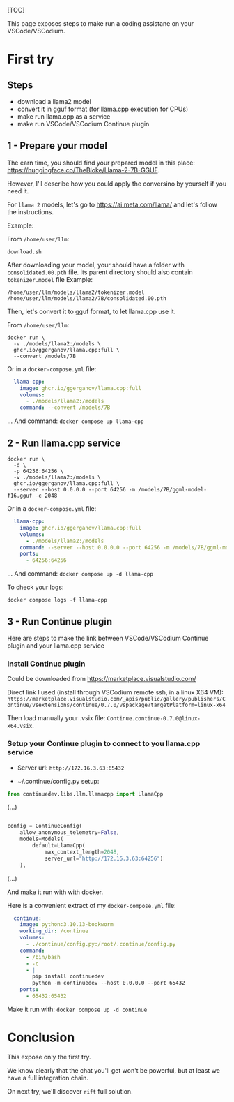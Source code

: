 [TOC]

This page exposes steps to make run a coding assistane on your VSCode/VSCodium.

# First try

## Steps
* download a llama2 model
* convert it in gguf format (for llama.cpp execution for CPUs)
* make run llama.cpp as a service
* make run VSCode/VSCodium Continue plugin

## 1 - Prepare your model

The earn time, you should find your prepared model in this place: https://huggingface.co/TheBloke/Llama-2-7B-GGUF.

However, I'll describe how you could apply the conversino by yourself if you need it.

For `llama 2` models, let's go to https://ai.meta.com/llama/ and let's follow the instructions.

Example:

From `/home/user/llm`:

```shell
download.sh
```

After downloading your model, your should have a folder with `consolidated.00.pth` file.
Its parent directory should also contain `tokenizer.model` file
Example:

```
/home/user/llm/models/llama2/tokenizer.model
/home/user/llm/models/llama2/7B/consolidated.00.pth
```

Then, let's convert it to gguf format, to let llama.cpp use it.

From `/home/user/llm`:

```shell
docker run \
  -v ./models/llama2:/models \
  ghcr.io/ggerganov/llama.cpp:full \
  --convert /models/7B
```

Or in a `docker-compose.yml` file:
```yaml
  llama-cpp:
    image: ghcr.io/ggerganov/llama.cpp:full
    volumes:
      - ./models/llama2:/models
    command: --convert /models/7B
```
... And command: `docker compose up llama-cpp`

## 2 - Run llama.cpp service

```shell
docker run \
  -d \
  -p 64256:64256 \
  -v ./models/llama2:/models \
  ghcr.io/ggerganov/llama.cpp:full \
  --server --host 0.0.0.0 --port 64256 -m /models/7B/ggml-model-f16.gguf -c 2048
```

Or in a `docker-compose.yml` file:
```yaml
  llama-cpp:
    image: ghcr.io/ggerganov/llama.cpp:full
    volumes:
      - ./models/llama2:/models
    command: --server --host 0.0.0.0 --port 64256 -m /models/7B/ggml-model-f16.gguf -c 2048
    ports:
      - 64256:64256
```
... And command: `docker compose up -d llama-cpp`

To check your logs:
```shell
docker compose logs -f llama-cpp
```


## 3 - Run Continue plugin

Here are steps to make the link between VSCode/VSCodium Continue plugin and your llama.cpp service

### Install Continue plugin

Could be downloaded from https://marketplace.visualstudio.com/

Direct link I used (install through VSCodium remote ssh, in a linux X64 VM):
`https://marketplace.visualstudio.com/_apis/public/gallery/publishers/Continue/vsextensions/continue/0.7.0/vspackage?targetPlatform=linux-x64`

Then load manually your .vsix file: `Continue.continue-0.7.0@linux-x64.vsix`.

### Setup your Continue plugin to connect to you llama.cpp service

* Server url: `http://172.16.3.63:65432`

* ~/.continue/config.py setup:
```python
from continuedev.libs.llm.llamacpp import LlamaCpp
```
(...)
```python

config = ContinueConfig(
    allow_anonymous_telemetry=False,
    models=Models(
        default=LlamaCpp(
            max_context_length=2048,
            server_url="http://172.16.3.63:64256")
    ),
```
(...)

And make it run with with docker.

Here is a convenient extract of my `docker-compose.yml` file:

```yaml
  continue:
    image: python:3.10.13-bookworm
    working_dir: /continue
    volumes:
      - ./continue/config.py:/root/.continue/config.py
    command:
      - /bin/bash
      - -c
      - |
        pip install continuedev
        python -m continuedev --host 0.0.0.0 --port 65432
    ports:
      - 65432:65432
```

Make it run with: `docker compose up -d continue`

# Conclusion

This expose only the first try.

We know clearly that the chat you'll get won't be powerful, but at least we have a full integration chain.

On next try, we'll discover `rift` full solution. 
